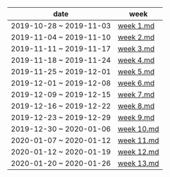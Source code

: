 
| date | week |  
|---|---|  
|2019-10-28 ~ 2019-11-03 | [week 1.md](week1.md)|  
|2019-11-04 ~ 2019-11-10 | [week 2.md](week2.md)|  
|2019-11-11 ~ 2019-11-17 | [week 3.md](week3.md)|  
|2019-11-18 ~ 2019-11-24 | [week 4.md](week4.md)|  
|2019-11-25 ~ 2019-12-01 | [week 5.md](week5.md)|  
|2019-12-01 ~ 2019-12-08 | [week 6.md](week6.md)|  
|2019-12-09 ~ 2019-12-15 | [week 7.md](week7.md)|  
|2019-12-16 ~ 2019-12-22 | [week 8.md](week8.md)|  
|2019-12-23 ~ 2019-12-29 | [week 9.md](week9.md)|  
|2019-12-30 ~ 2020-01-06 | [week 10.md](week10.md)|  
|2020-01-07 ~ 2020-01-12 | [week 11.md](week11.md)|  
|2020-01-12 ~ 2020-01-19 | [week 12.md](week12.md)| 
|2020-01-20 ~ 2020-01-26 | [week 13.md](week13.md)| 